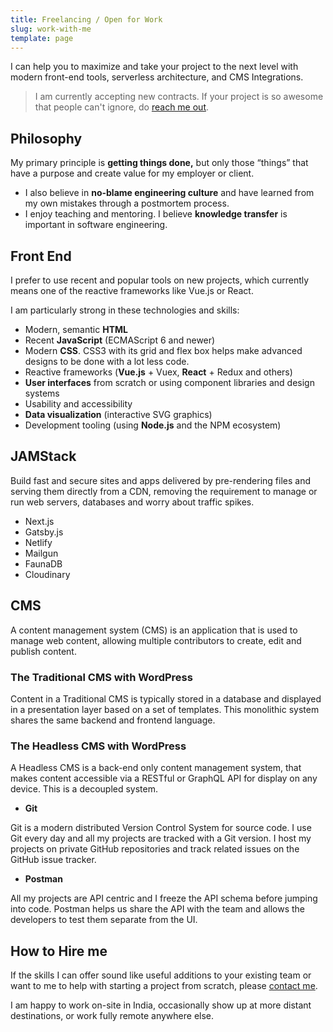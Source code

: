 ```yaml
---
title: Freelancing / Open for Work
slug: work-with-me
template: page
---
```


I can help you to maximize and take your project to the next level with modern front-end tools, serverless architecture, and CMS Integrations.

> I am currently accepting new contracts. If your project is so awesome that people can't ignore, do [reach me out](https://shivas.gtsb.io/contact).

## Philosophy

My primary principle is **getting things done,** but only those “things” that have a purpose and create value for my employer or client.

-   I also believe in **no-blame engineering culture** and have learned from my own mistakes through a postmortem process.
-   I enjoy teaching and mentoring. I believe **knowledge transfer** is important in software engineering.

## Front End

I prefer to use recent and popular tools on new projects, which currently means one of the reactive frameworks like Vue.js or React.

I am particularly strong in these technologies and skills:

-   Modern, semantic **HTML**
-   Recent **JavaScript** (ECMAScript 6 and newer)
-   Modern **CSS**. CSS3 with its grid and flex box helps make advanced designs to be done with a lot less code.
-   Reactive frameworks (**Vue.js** + Vuex, **React** + Redux and others)
-   **User interfaces** from scratch or using component libraries and design systems
-   Usability and accessibility
-   **Data visualization** (interactive SVG graphics)
-   Development tooling (using **Node.js** and the NPM ecosystem)

## JAMStack

Build fast and secure sites and apps delivered by pre-rendering files and serving them directly from a CDN, removing the requirement to manage or run web servers, databases and worry about traffic spikes.

-   Next.js
-   Gatsby.js
-   Netlify
-   Mailgun
-   FaunaDB
-   Cloudinary

## CMS

A content management system (CMS) is an application that is used to manage web content, allowing multiple contributors to create, edit and publish content.

### The Traditional CMS with WordPress

Content in a Traditional CMS is typically stored in a database and displayed in a presentation layer based on a set of templates. This monolithic system shares the same backend and frontend language.

### The Headless CMS with WordPress

A Headless CMS is a back-end only content management system, that makes content accessible via a RESTful or GraphQL API for display on any device. This is a decoupled system.

-   **Git**

Git is a modern distributed Version Control System for source code. I use Git every day and all my projects are tracked with a Git version. I host my projects on private GitHub repositories and track related issues on the GitHub issue tracker.

-   **Postman**

All my projects are API centric and I freeze the API schema before jumping into code. Postman helps us share the API with the team and allows the developers to test them separate from the UI.

## How to Hire me

If the skills I can offer sound like useful additions to your existing team or want to me to help with starting a project from scratch, please [contact me](https://shivas.gtsb.io/contact).

I am happy to work on-site in India, occasionally show up at more distant destinations, or work fully remote anywhere else.